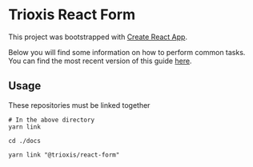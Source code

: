 # Trioxis React Form

This project was bootstrapped with [Create React App](https://github.com/facebookincubator/create-react-app).

Below you will find some information on how to perform common tasks.<br>
You can find the most recent version of this guide [here](https://github.com/facebookincubator/create-react-app/blob/master/packages/react-scripts/template/README.md).

## Usage

These repositories must be linked together

```shell 
# In the above directory 
yarn link

cd ./docs

yarn link "@trioxis/react-form"
```
